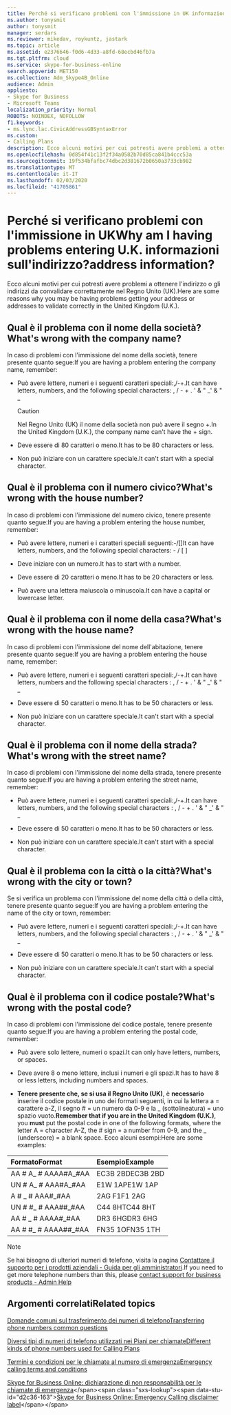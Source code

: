 ```yaml
---
title: Perché si verificano problemi con l'immissione in UK informazioni sull'indirizzo?
ms.author: tonysmit
author: tonysmit
manager: serdars
ms.reviewer: mikedav, roykuntz, jastark
ms.topic: article
ms.assetid: e2376646-f0d6-4d33-a8fd-68ecbd46fb7a
ms.tgt.pltfrm: cloud
ms.service: skype-for-business-online
search.appverid: MET150
ms.collection: Adm_Skype4B_Online
audience: Admin
appliesto:
- Skype for Business
- Microsoft Teams
localization_priority: Normal
ROBOTS: NOINDEX, NOFOLLOW
f1.keywords:
- ms.lync.lac.CivicAddressGBSyntaxError
ms.custom:
- Calling Plans
description: Ecco alcuni motivi per cui potresti avere problemi a ottenere l'indirizzo o gli indirizzi da convalidare correttamente nel Regno Unito (UK).
ms.openlocfilehash: 0d854f41c13f2f34a0582b70d85ca841b4ccc53a
ms.sourcegitcommit: 19f534bfafbc74dbc2d381672b0650a3733cb982
ms.translationtype: MT
ms.contentlocale: it-IT
ms.lasthandoff: 02/03/2020
ms.locfileid: "41705861"
---
```

# <a name="why-am-i-having-problems-entering-uk-address-information"></a><span data-ttu-id="d2c36-104">Perché si verificano problemi con l'immissione in UK</span><span class="sxs-lookup"><span data-stu-id="d2c36-104">Why am I having problems entering U.K.</span></span> <span data-ttu-id="d2c36-105">informazioni sull'indirizzo?</span><span class="sxs-lookup"><span data-stu-id="d2c36-105">address information?</span></span>

<span data-ttu-id="d2c36-106">Ecco alcuni motivi per cui potresti avere problemi a ottenere l'indirizzo o gli indirizzi da convalidare correttamente nel Regno Unito (UK).</span><span class="sxs-lookup"><span data-stu-id="d2c36-106">Here are some reasons why you may be having problems getting your address or addresses to validate correctly in the United Kingdom (U.K.).</span></span>
  
## <a name="whats-wrong-with-the-company-name"></a><span data-ttu-id="d2c36-107">Qual è il problema con il nome della società?</span><span class="sxs-lookup"><span data-stu-id="d2c36-107">What's wrong with the company name?</span></span>

<span data-ttu-id="d2c36-108">In caso di problemi con l'immissione del nome della società, tenere presente quanto segue:</span><span class="sxs-lookup"><span data-stu-id="d2c36-108">If you are having a problem entering the company name, remember:</span></span>
  
- <span data-ttu-id="d2c36-109">Può avere lettere, numeri e i seguenti caratteri speciali:,/-+.</span><span class="sxs-lookup"><span data-stu-id="d2c36-109">It can have letters, numbers, and the following special characters: , / - + .</span></span> <span data-ttu-id="d2c36-110">' &amp; " _</span><span class="sxs-lookup"><span data-stu-id="d2c36-110">' &amp; " _</span></span> 
    
    > [!CAUTION]
    > <span data-ttu-id="d2c36-111">Nel Regno Unito (UK) il nome della società non può avere il segno +.</span><span class="sxs-lookup"><span data-stu-id="d2c36-111">In the United Kingdom (U.K.), the company name can't have the + sign.</span></span> 
  
- <span data-ttu-id="d2c36-112">Deve essere di 80 caratteri o meno.</span><span class="sxs-lookup"><span data-stu-id="d2c36-112">It has to be 80 characters or less.</span></span>
    
- <span data-ttu-id="d2c36-113">Non può iniziare con un carattere speciale.</span><span class="sxs-lookup"><span data-stu-id="d2c36-113">It can't start with a special character.</span></span>
    
## <a name="whats-wrong-with-the-house-number"></a><span data-ttu-id="d2c36-114">Qual è il problema con il numero civico?</span><span class="sxs-lookup"><span data-stu-id="d2c36-114">What's wrong with the house number?</span></span>

<span data-ttu-id="d2c36-115">In caso di problemi con l'immissione del numero civico, tenere presente quanto segue:</span><span class="sxs-lookup"><span data-stu-id="d2c36-115">If you are having a problem entering the house number, remember:</span></span>
  
- <span data-ttu-id="d2c36-116">Può avere lettere, numeri e i caratteri speciali seguenti:-/[]</span><span class="sxs-lookup"><span data-stu-id="d2c36-116">It can have letters, numbers, and the following special characters: - / [ ]</span></span>
    
- <span data-ttu-id="d2c36-117">Deve iniziare con un numero.</span><span class="sxs-lookup"><span data-stu-id="d2c36-117">It has to start with a number.</span></span>
    
- <span data-ttu-id="d2c36-118">Deve essere di 20 caratteri o meno.</span><span class="sxs-lookup"><span data-stu-id="d2c36-118">It has to be 20 characters or less.</span></span>
    
- <span data-ttu-id="d2c36-119">Può avere una lettera maiuscola o minuscola.</span><span class="sxs-lookup"><span data-stu-id="d2c36-119">It can have a capital or lowercase letter.</span></span>
    
## <a name="whats-wrong-with-the-house-name"></a><span data-ttu-id="d2c36-120">Qual è il problema con il nome della casa?</span><span class="sxs-lookup"><span data-stu-id="d2c36-120">What's wrong with the house name?</span></span>

<span data-ttu-id="d2c36-121">In caso di problemi con l'immissione del nome dell'abitazione, tenere presente quanto segue:</span><span class="sxs-lookup"><span data-stu-id="d2c36-121">If you are having a problem entering the house name, remember:</span></span>
  
- <span data-ttu-id="d2c36-122">Può avere lettere, numeri e i seguenti caratteri speciali:,/-+.</span><span class="sxs-lookup"><span data-stu-id="d2c36-122">It can have letters, numbers and the following special characters : , / - + .</span></span> <span data-ttu-id="d2c36-123">' &amp; " _</span><span class="sxs-lookup"><span data-stu-id="d2c36-123">' &amp; " _</span></span>
    
- <span data-ttu-id="d2c36-124">Deve essere di 50 caratteri o meno.</span><span class="sxs-lookup"><span data-stu-id="d2c36-124">It has to be 50 characters or less.</span></span>
    
- <span data-ttu-id="d2c36-125">Non può iniziare con un carattere speciale.</span><span class="sxs-lookup"><span data-stu-id="d2c36-125">It can't start with a special character.</span></span>
    
## <a name="whats-wrong-with-the-street-name"></a><span data-ttu-id="d2c36-126">Qual è il problema con il nome della strada?</span><span class="sxs-lookup"><span data-stu-id="d2c36-126">What's wrong with the street name?</span></span>

<span data-ttu-id="d2c36-127">In caso di problemi con l'immissione del nome della strada, tenere presente quanto segue:</span><span class="sxs-lookup"><span data-stu-id="d2c36-127">If you are having a problem entering the street name, remember:</span></span>
  
- <span data-ttu-id="d2c36-128">Può avere lettere, numeri e i seguenti caratteri speciali:,/-+.</span><span class="sxs-lookup"><span data-stu-id="d2c36-128">It can have letters, numbers, and the following special characters : , / - + .</span></span> <span data-ttu-id="d2c36-129">' &amp; " _</span><span class="sxs-lookup"><span data-stu-id="d2c36-129">' &amp; " _</span></span> 
    
- <span data-ttu-id="d2c36-130">Deve essere di 50 caratteri o meno.</span><span class="sxs-lookup"><span data-stu-id="d2c36-130">It has to be 50 characters or less.</span></span>
    
- <span data-ttu-id="d2c36-131">Non può iniziare con un carattere speciale.</span><span class="sxs-lookup"><span data-stu-id="d2c36-131">It can't start with a special character.</span></span> 
    
## <a name="whats-wrong-with-the-city-or-town"></a><span data-ttu-id="d2c36-132">Qual è il problema con la città o la città?</span><span class="sxs-lookup"><span data-stu-id="d2c36-132">What's wrong with the city or town?</span></span>

<span data-ttu-id="d2c36-133">Se si verifica un problema con l'immissione del nome della città o della città, tenere presente quanto segue:</span><span class="sxs-lookup"><span data-stu-id="d2c36-133">If you are having a problem entering the name of the city or town, remember:</span></span>
  
- <span data-ttu-id="d2c36-134">Può avere lettere, numeri e i seguenti caratteri speciali:,/-+.</span><span class="sxs-lookup"><span data-stu-id="d2c36-134">It can have letters, numbers, and the following special characters : , / - + .</span></span> <span data-ttu-id="d2c36-135">' &amp; " _</span><span class="sxs-lookup"><span data-stu-id="d2c36-135">' &amp; " _</span></span>
    
- <span data-ttu-id="d2c36-136">Deve essere di 50 caratteri o meno.</span><span class="sxs-lookup"><span data-stu-id="d2c36-136">It has to be 50 characters or less.</span></span>
    
- <span data-ttu-id="d2c36-137">Non può iniziare con un carattere speciale.</span><span class="sxs-lookup"><span data-stu-id="d2c36-137">It can't start with a special character.</span></span> 
    
## <a name="whats-wrong-with-the-postal-code"></a><span data-ttu-id="d2c36-138">Qual è il problema con il codice postale?</span><span class="sxs-lookup"><span data-stu-id="d2c36-138">What's wrong with the postal code?</span></span>

<span data-ttu-id="d2c36-139">In caso di problemi con l'immissione del codice postale, tenere presente quanto segue:</span><span class="sxs-lookup"><span data-stu-id="d2c36-139">If you are having a problem entering the postal code, remember:</span></span>
  
- <span data-ttu-id="d2c36-140">Può avere solo lettere, numeri o spazi.</span><span class="sxs-lookup"><span data-stu-id="d2c36-140">It can only have letters, numbers, or spaces.</span></span>
    
- <span data-ttu-id="d2c36-141">Deve avere 8 o meno lettere, inclusi i numeri e gli spazi.</span><span class="sxs-lookup"><span data-stu-id="d2c36-141">It has to have 8 or less letters, including numbers and spaces.</span></span>
    
- <span data-ttu-id="d2c36-142">**Tenere presente che, se si usa il Regno Unito (UK)**, è **necessario** inserire il codice postale in uno dei formati seguenti, in cui la lettera a = carattere a-Z, il segno # = un numero da 0-9 e la _ (sottolineatura) = uno spazio vuoto.</span><span class="sxs-lookup"><span data-stu-id="d2c36-142">**Remember that if you are in the United Kingdom (U.K.)**, you **must** put the postal code in one of the following formats, where the letter A = character A-Z, the # sign = a number from 0-9, and the _ (underscore) = a blank space.</span></span> <span data-ttu-id="d2c36-143">Ecco alcuni esempi:</span><span class="sxs-lookup"><span data-stu-id="d2c36-143">Here are some examples:</span></span>
    
|<span data-ttu-id="d2c36-144">**Formato**</span><span class="sxs-lookup"><span data-stu-id="d2c36-144">**Format**</span></span>|<span data-ttu-id="d2c36-145">**Esempio**</span><span class="sxs-lookup"><span data-stu-id="d2c36-145">**Example**</span></span>|
|:-----|:-----|
|<span data-ttu-id="d2c36-146">AA # A_ # AA</span><span class="sxs-lookup"><span data-stu-id="d2c36-146">AA#A_#AA</span></span>  <br/> |<span data-ttu-id="d2c36-147">EC3B 2BD</span><span class="sxs-lookup"><span data-stu-id="d2c36-147">EC3B 2BD</span></span>  <br/> |
|<span data-ttu-id="d2c36-148">UN # A_ # AA</span><span class="sxs-lookup"><span data-stu-id="d2c36-148">A#A_#AA</span></span>  <br/> |<span data-ttu-id="d2c36-149">E1W 1AP</span><span class="sxs-lookup"><span data-stu-id="d2c36-149">E1W 1AP</span></span>  <br/> |
|<span data-ttu-id="d2c36-150">A # _ # AA</span><span class="sxs-lookup"><span data-stu-id="d2c36-150">A#_#AA</span></span>  <br/> |<span data-ttu-id="d2c36-151">2AG F1</span><span class="sxs-lookup"><span data-stu-id="d2c36-151">F1 2AG</span></span>  <br/> |
|<span data-ttu-id="d2c36-152">UN # #_ # AA</span><span class="sxs-lookup"><span data-stu-id="d2c36-152">A##_#AA</span></span>  <br/> |<span data-ttu-id="d2c36-153">C44 8HT</span><span class="sxs-lookup"><span data-stu-id="d2c36-153">C44 8HT</span></span>  <br/> |
|<span data-ttu-id="d2c36-154">AA # _ # AA</span><span class="sxs-lookup"><span data-stu-id="d2c36-154">AA#_#AA</span></span>  <br/> |<span data-ttu-id="d2c36-155">DR3 6HG</span><span class="sxs-lookup"><span data-stu-id="d2c36-155">DR3 6HG</span></span>  <br/> |
|<span data-ttu-id="d2c36-156">AA # #_ # AA</span><span class="sxs-lookup"><span data-stu-id="d2c36-156">AA##_#AA</span></span>  <br/> |<span data-ttu-id="d2c36-157">FN35 1O</span><span class="sxs-lookup"><span data-stu-id="d2c36-157">FN35 1TH</span></span>  <br/> |

> [!NOTE]
> <span data-ttu-id="d2c36-158">Se hai bisogno di ulteriori numeri di telefono, visita la pagina [Contattare il supporto per i prodotti aziendali - Guida per gli amministratori](https://support.office.com/article/32a17ca7-6fa0-4870-8a8d-e25ba4ccfd4b).</span><span class="sxs-lookup"><span data-stu-id="d2c36-158">If you need to get more telephone numbers than this, please [contact support for business products - Admin Help](https://support.office.com/article/32a17ca7-6fa0-4870-8a8d-e25ba4ccfd4b)</span></span>

   
## <a name="related-topics"></a><span data-ttu-id="d2c36-159">Argomenti correlati</span><span class="sxs-lookup"><span data-stu-id="d2c36-159">Related topics</span></span>
[<span data-ttu-id="d2c36-160">Domande comuni sul trasferimento dei numeri di telefono</span><span class="sxs-lookup"><span data-stu-id="d2c36-160">Transferring phone numbers common questions</span></span>](/microsoftteams/transferring-phone-numbers-common-questions)

[<span data-ttu-id="d2c36-161">Diversi tipi di numeri di telefono utilizzati nei Piani per chiamate</span><span class="sxs-lookup"><span data-stu-id="d2c36-161">Different kinds of phone numbers used for Calling Plans</span></span>](/microsoftteams/different-kinds-of-phone-numbers-used-for-calling-plans)

[<span data-ttu-id="d2c36-162">Termini e condizioni per le chiamate al numero di emergenza</span><span class="sxs-lookup"><span data-stu-id="d2c36-162">Emergency calling terms and conditions</span></span>](/microsoftteams/emergency-calling-terms-and-conditions)

<span data-ttu-id="d2c36-163">[Skype for Business Online: dichiarazione di non responsabilità per le chiamate di emergenza](https://github.com/MicrosoftDocs/OfficeDocs-SkypeForBusiness/blob/live/Teams/downloads/emergency-calling/emergency-calling-label-(en-us)-(v.1.0).zip?raw=true)</span><span class="sxs-lookup"><span data-stu-id="d2c36-163">[Skype for Business Online: Emergency Calling disclaimer label](https://github.com/MicrosoftDocs/OfficeDocs-SkypeForBusiness/blob/live/Teams/downloads/emergency-calling/emergency-calling-label-(en-us)-(v.1.0).zip?raw=true)</span></span>

  
 